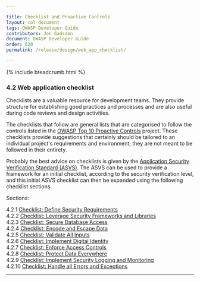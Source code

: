 ```yaml
---

title: Checklist and Proactive Controls
layout: col-document
tags: OWASP Developer Guide
contributors: Jon Gadsden
document: OWASP Developer Guide
order: 620
permalink: /release/design/web_app_checklist/

---
```


{% include breadcrumb.html %}

### 4.2 Web application checklist

Checklists are a valuable resource for development teams.
They provide structure for establishing good practices and processes
and are also useful during code reviews and design activities.

The checklists that follow are general lists that are categorised to follow the controls listed in the
[OWASP Top 10 Proactive Controls][proactive10] project.
These checklists provide suggestions that certainly should be tailored to
an individual project's requirements and environment; they are not meant to be followed in their entirety.

Probably the best advice on checklists is given by the [Application Security Verification Standard (ASVS)][asvs].
The ASVS can be used to provide a framework for an initial checklist, according to the security verification level,
and this initial ASVS checklist can then be expanded using the following checklist sections.

Sections:

4.2.1 [Checklist: Define Security Requirements](01-define-security-requirements.md)  
4.2.2 [Checklist: Leverage Security Frameworks and Libraries](02-frameworks-libraries.md)  
4.2.3 [Checklist: Secure Database Access](03-secure-database-access.md)  
4.2.4 [Checklist: Encode and Escape Data](04-encode-escape-data.md)  
4.2.5 [Checklist: Validate All Inputs](05-validate-inputs.md)  
4.2.6 [Checklist: Implement Digital Identity](06-digital-identity.md)  
4.2.7 [Checklist: Enforce Access Controls](07-access-controls.md)  
4.2.8 [Checklist: Protect Data Everywhere](08-protect-data.md)  
4.2.9 [Checklist: Implement Security Logging and Monitoring](09-logging-monitoring.md)  
4.2.10 [Checklist: Handle all Errors and Exceptions](10-handle-errors-exceptions.md)  

----

[asvs]: https://owasp.org/www-project-application-security-verification-standard/
[proactive10]: https://owasp.org/www-project-proactive-controls/
